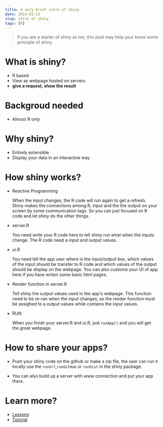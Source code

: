 ```yaml
---
title: A very brief intro of shiny
date: 2014-03-23
slug: intro of shiny
tags: [R]
---
```


> If you are a starter of shiny as me, this post may help your know some principle of shiny.  

# What is shiny?

- R based
- View as webpage hosted on servers
- **give a request, show the result**

# Backgroud needed

- Almost R only

# Why shiny?

- Entirely extensible
- Display your data in an interactive way

# How shiny works?

- Reactive Programming

    When the input changes, the R code will run again to get a refresh. Shiny makes the connections among R, input and the the output on your screen by some communication tags. So you can just focused on R code and let shiny do the other things.
    
- server.R

    You need write your R code here to tell shiny run what when the inputs change. The R code need a input and output values.

- ui.R
  
    You need tell the app user where is the input/output box, which values of the input should be transfer to R code and which values of the output should be display on the webpage. You can also custome your UI of app here if you have writen some basic html pages.
    
- Render function in server.R

    Tell shiny the output values used in the app's webpage. This function need to be re-ran when the input changes, so the render function must be assighed to a output values while contains the input values.

- RUN

    When you finish your server.R and ui.R, just `runApp()` and you will get the great webpage.
    
# How to share your apps?

- Push your shiny code on the github or make a zip file, the user can run it locally use the `runUrl`,`runGitHub` or `runGist` in the shiny package.

- You can also build up a server with www connection and put your app there.

# Learn more?

- [Lessons](http://www.rstudio.com/shiny/lessons/Intro/)
- [Tutorial](http://rstudio.github.io/shiny/tutorial/)